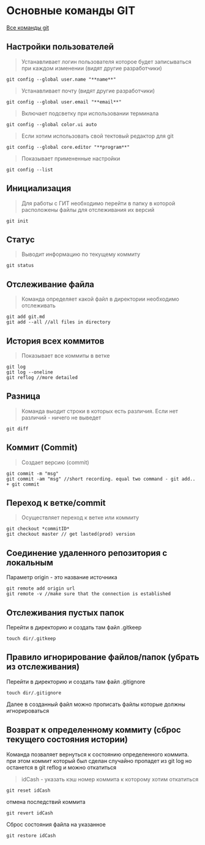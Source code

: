 # Основные команды GIT

[Все команды git](https://git-scm.com/docs)

## Настройки пользователей
>Устанавливает логин пользователя которое будет записываться при каждом изменении (видят другие разработчики)
~~~
git config --global user.name "**name**"
~~~
>Устанавливает почту (видят другие разработчики)
~~~
git config --global user.email "**email**"
~~~
>Включает подсветку при использовании терминала
~~~
git config --global color.ui auto
~~~
>Если хотим использовать свой тектовый редактор для git
~~~
git config --global core.editor "**program**"
~~~
>Показывает примененные настройки
~~~
git config --list
~~~


## Инициализация 
> Для работы с ГИТ необходимо перейти в папку в которой расположены файлы для отслеживания их версий

~~~
git init
~~~

## Статус 
> Выводит информацию по текущему коммиту
~~~
git status
~~~

## Отслеживание файла 
> Команда определяет какой файл в директории необходимо отслеживать 
~~~
git add git.md
git add --all //all files in directory
~~~

## История всех коммитов 
> Показывает все коммиты в ветке
~~~
git log
git log --oneline
git reflog //more detailed
~~~

## Разница 
> Команда выодит строки в которых есть различия. Если нет различий - ничего не выведет
~~~
git diff
~~~

## Коммит (Commit) 
> Создает версию (commit)
~~~
git commit -m "msg"
git commit -am "msg" //short recording. equal two command - git add.. + git commit 
~~~

## Переход к ветке/commit 
> Осуществляет переход к ветке или коммиту
~~~
git checkout *commitID*
git checkout master // get lasted(prod) version
~~~

## Соединение удаленного репозитория с локальным
Параметр origin - это название источника
~~~
git remote add origin url
git remote -v //make sure that the connection is established
~~~

## Отслеживания пустых папок
Перейти в директорию и создать там файл .gitkeep
~~~
touch dir/.gitkeep
~~~

## Правило игнорирование файлов/папок (убрать из отслеживания)
Перейти в директорию и создать там файл .gitignore
~~~
touch dir/.gitignore
~~~
Далее в созданный файл можно прописать файлы которые должны игнорироваться

## Возврат к определенному коммиту (сброс текущего состояния истории)
Команда позваляет вернуться к состоянию определенного коммита. при этом коммит который был сделан случайно пропадет из git log но останется в git reflog и можно откатиться
> idCash - указать кэш номер коммита к которому хотим откатиться
~~~
git reset idCash
~~~
отмена последствий коммита
~~~
git revert idCash
~~~
Сброс состояния файла на указанное
~~~
git restore idCash
~~~